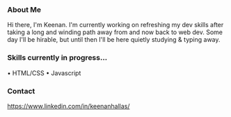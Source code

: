### About Me

Hi there, I'm Keenan. I'm currently working on refreshing my dev skills after taking a long and winding path away from and now back to web dev. Some day I'll be hirable, but until then I'll be here quietly studying & typing away.

### Skills currently in progress...
• HTML/CSS
• Javascript

### Contact
https://www.linkedin.com/in/keenanhallas/

<!--
**keenanhallas/keenanhallas** is a ✨ _special_ ✨ repository because its `README.md` (this file) appears on your GitHub profile.

Here are some ideas to get you started:

- 🔭 I’m currently working on ...
- 🌱 I’m currently learning ...
- 👯 I’m looking to collaborate on ...
- 🤔 I’m looking for help with ...
- 💬 Ask me about ...
- 📫 How to reach me: ...
- 😄 Pronouns: ...
- ⚡ Fun fact: ...
-->
